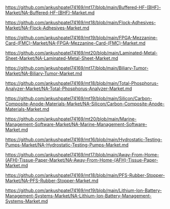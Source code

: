 <p><a href="https://github.com/ankushpatel74169/mt17/blob/main/Buffered-HF-(BHF)-Market/NA-Buffered-HF-(BHF)-Market.md">https://github.com/ankushpatel74169/mt17/blob/main/Buffered-HF-(BHF)-Market/NA-Buffered-HF-(BHF)-Market.md</a></p><p><a href="https://github.com/ankushpatel74169/mt18/blob/main/Flock-Adhesives-Market/NA-Flock-Adhesives-Market.md">https://github.com/ankushpatel74169/mt18/blob/main/Flock-Adhesives-Market/NA-Flock-Adhesives-Market.md</a></p><p><a href="https://github.com/ankushpatel74169/mt19/blob/main/FPGA-Mezzanine-Card-(FMC)-Market/NA-FPGA-Mezzanine-Card-(FMC)-Market.md">https://github.com/ankushpatel74169/mt19/blob/main/FPGA-Mezzanine-Card-(FMC)-Market/NA-FPGA-Mezzanine-Card-(FMC)-Market.md</a></p><p><a href="https://github.com/ankushpatel74169/mt20/blob/main/Laminated-Metal-Sheet-Market/NA-Laminated-Metal-Sheet-Market.md">https://github.com/ankushpatel74169/mt20/blob/main/Laminated-Metal-Sheet-Market/NA-Laminated-Metal-Sheet-Market.md</a></p><p><a href="https://github.com/ankushpatel74169/mt17/blob/main/Biliary-Tumor-Market/NA-Biliary-Tumor-Market.md">https://github.com/ankushpatel74169/mt17/blob/main/Biliary-Tumor-Market/NA-Biliary-Tumor-Market.md</a></p><p><a href="https://github.com/ankushpatel74169/mt18/blob/main/Total-Phosphorus-Analyzer-Market/NA-Total-Phosphorus-Analyzer-Market.md">https://github.com/ankushpatel74169/mt18/blob/main/Total-Phosphorus-Analyzer-Market/NA-Total-Phosphorus-Analyzer-Market.md</a></p><p><a href="https://github.com/ankushpatel74169/mt19/blob/main/Silicon/Carbon-Composite-Anode-Materials-Market/NA-Silicon/Carbon-Composite-Anode-Materials-Market.md">https://github.com/ankushpatel74169/mt19/blob/main/Silicon/Carbon-Composite-Anode-Materials-Market/NA-Silicon/Carbon-Composite-Anode-Materials-Market.md</a></p><p><a href="https://github.com/ankushpatel74169/mt20/blob/main/Marine-Management-Software-Market/NA-Marine-Management-Software-Market.md">https://github.com/ankushpatel74169/mt20/blob/main/Marine-Management-Software-Market/NA-Marine-Management-Software-Market.md</a></p><p><a href="https://github.com/ankushpatel74169/mt16/blob/main/Hydrostatic-Testing-Pumps-Market/NA-Hydrostatic-Testing-Pumps-Market.md">https://github.com/ankushpatel74169/mt16/blob/main/Hydrostatic-Testing-Pumps-Market/NA-Hydrostatic-Testing-Pumps-Market.md</a></p><p><a href="https://github.com/ankushpatel74169/mt17/blob/main/Away-From-Home-(AFH)-Tissue-Paper-Market/NA-Away-From-Home-(AFH)-Tissue-Paper-Market.md">https://github.com/ankushpatel74169/mt17/blob/main/Away-From-Home-(AFH)-Tissue-Paper-Market/NA-Away-From-Home-(AFH)-Tissue-Paper-Market.md</a></p><p><a href="https://github.com/ankushpatel74169/mt18/blob/main/PFS-Rubber-Stopper-Market/NA-PFS-Rubber-Stopper-Market.md">https://github.com/ankushpatel74169/mt18/blob/main/PFS-Rubber-Stopper-Market/NA-PFS-Rubber-Stopper-Market.md</a></p><p><a href="https://github.com/ankushpatel74169/mt19/blob/main/Lithium-Ion-Battery-Management-Systems-Market/NA-Lithium-Ion-Battery-Management-Systems-Market.md">https://github.com/ankushpatel74169/mt19/blob/main/Lithium-Ion-Battery-Management-Systems-Market/NA-Lithium-Ion-Battery-Management-Systems-Market.md</a></p>
